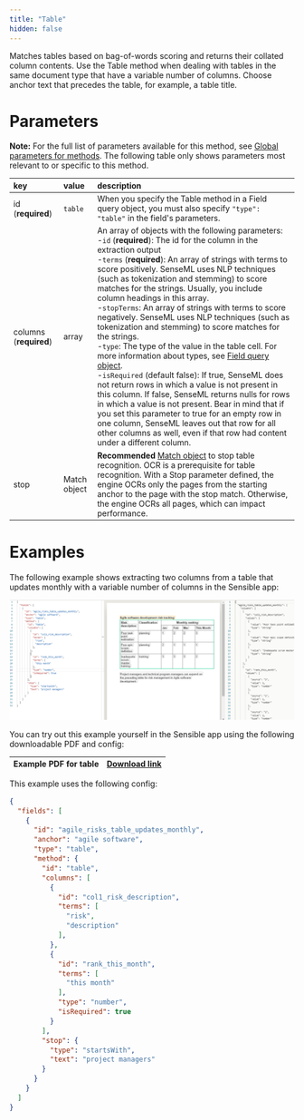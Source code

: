 ```yaml
---
title: "Table"
hidden: false
---
```

Matches tables based on bag-of-words scoring and returns their collated column contents. Use the Table method when dealing with tables in the same document type that have a variable number of columns.  Choose anchor text that precedes the table, for example, a table title. 

Parameters
=====

**Note:** For the full list of parameters available for this method, see [Global parameters for methods](doc:method-object#section-global-parameters-for-methods). The following table only shows parameters most relevant to or specific to this method.

| key                    | value        | description                                                  |
| :--------------------- | :----------- | :----------------------------------------------------------- |
| id (**required**)      | `table`      | When you specify the Table method in a Field query object, you must also specify `"type": "table"` in the field's parameters. |
| columns (**required**) | array        | An array of objects with the following parameters: <br/> -`id` (**required**): The id for the column in the extraction output <br/>  -`terms` (**required**): An array of strings with terms to score positively. SenseML uses NLP techniques (such as tokenization and stemming) to score matches for the strings. Usually, you include column headings in this array. <br/> -`stopTerms`: An array of strings with terms to score negatively. SenseML uses NLP techniques (such as tokenization and stemming) to score matches for the strings. <br/> -`type`: The type of the value in the table cell. For more information about types, see [Field query object](doc:field-query-object). <br/>  -`isRequired` (default false): If true, SenseML does not return rows in which a value is not present in this column. If false, SenseML returns nulls for rows in which a value is not present. Bear in mind that if you set this parameter to true for an empty row in one column, SenseML leaves out that row for all other columns as well, even if that row had content under a different column. |
| stop                   | Match object | **Recommended** [Match object](doc:anchor-object#section-match-object)  to stop table recognition. OCR is a prerequisite for table recognition. With a Stop parameter defined, the engine OCRs only the pages from the starting anchor to the page with the stop match. Otherwise, the engine OCRs all pages, which can impact performance. |

Examples
====

The following example shows extracting two columns from a table that updates monthly with a variable number of columns in the Sensible app:

![](https://raw.githubusercontent.com/sensible-hq/sensible-docs/review/readme-sync/assets/v0/images/table_dynamic_example.png)


You can try out this example yourself in the Sensible app using the following downloadable PDF and config:

| Example PDF for table | [Download link](https://raw.githubusercontent.com/sensible-hq/sensible-docs/main/readme-sync/assets/v0/pdfs/example_table_dynamic.pdf) |
| --------------------- | ------------------------------------------------------------ |

This example uses the following config:

```json
{
  "fields": [
    {
      "id": "agile_risks_table_updates_monthly",
      "anchor": "agile software",
      "type": "table",
      "method": {
        "id": "table",
        "columns": [
          {
            "id": "col1_risk_description",
            "terms": [
              "risk",
              "description"
            ],
          },
          {
            "id": "rank_this_month",
            "terms": [
              "this month"
            ],
            "type": "number",
            "isRequired": true
          }
        ],
        "stop": {
          "type": "startsWith",
          "text": "project managers"
        }
      }
    }
  ]
}
```

